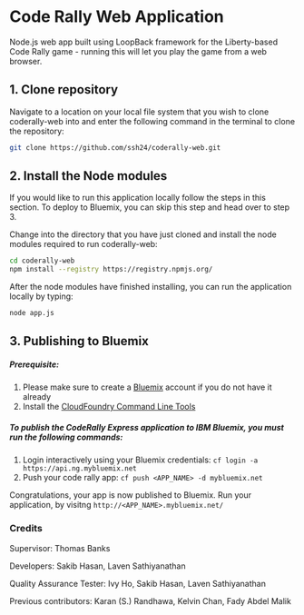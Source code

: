 # Code Rally Web Application

Node.js web app built using LoopBack framework for the Liberty-based Code Rally game - running this will let you play the game from a web browser.

## 1. Clone repository

Navigate to a location on your local file system that you wish to clone coderally-web into and enter the following command in the terminal to clone the repository:

```bash
git clone https://github.com/ssh24/coderally-web.git
```

## 2. Install the Node modules

If you would like to run this application locally follow the steps in this section. To deploy to Bluemix, you can skip this step and head over to step 3.

Change into the directory that you have just cloned and install the node modules required to run coderally-web:

```bash
cd coderally-web
npm install --registry https://registry.npmjs.org/
```

After the node modules have finished installing, you can run the application locally by typing:

```bash
node app.js
```

## 3. Publishing to Bluemix

##### Prerequisite:
1. Please make sure to create a [Bluemix](https://console.ng.bluemix.net/) account if you do not have it already
2. Install the [CloudFoundry Command Line Tools](https://github.com/cloudfoundry/cli/releases)

##### To publish the CodeRally Express application to IBM Bluemix, you must run the following commands:
1. Login interactively using your Bluemix credentials: `cf login -a https://api.ng.mybluemix.net`
2. Push your code rally app: `cf push <APP_NAME> -d mybluemix.net`

Congratulations, your app is now published to Bluemix. Run your application, by visitng `http://<APP_NAME>.mybluemix.net/`

### Credits

Supervisor: Thomas Banks

Developers: Sakib Hasan, Laven Sathiyanathan

Quality Assurance Tester: Ivy Ho, Sakib Hasan, Laven Sathiyanathan

Previous contributors: Karan (S.) Randhawa, Kelvin Chan, Fady Abdel Malik

